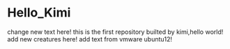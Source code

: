 Hello_Kimi
==========

change new text here!
this is the first repository builted by kimi,hello world!
add new creatures here!
add text from vmware ubuntu12!
